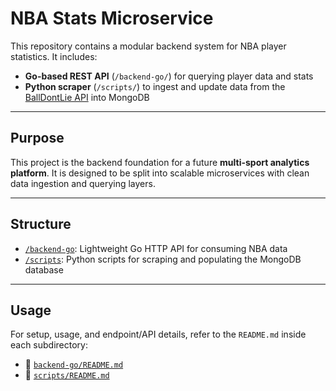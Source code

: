 # NBA Stats Microservice

This repository contains a modular backend system for NBA player statistics. It includes:

- **Go-based REST API** (`/backend-go/`) for querying player data and stats
- **Python scraper** (`/scripts/`) to ingest and update data from the [BallDontLie API](https://www.balldontlie.io) into MongoDB

---

## Purpose

This project is the backend foundation for a future **multi-sport analytics platform**. It is designed to be split into scalable microservices with clean data ingestion and querying layers.

---

## Structure

- [`/backend-go`](./backend-go): Lightweight Go HTTP API for consuming NBA data
- [`/scripts`](./scripts): Python scripts for scraping and populating the MongoDB database

---

## Usage

For setup, usage, and endpoint/API details, refer to the `README.md` inside each subdirectory:

- 📘 [`backend-go/README.md`](./backend-go/README.MD)
- 📘 [`scripts/README.md`](./scripts/README.md)
